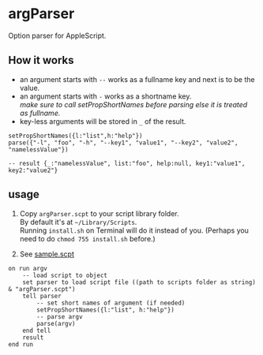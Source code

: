 # argParser
Option parser for AppleScript.  


## How it works

- an argument starts with `--` works as a fullname key and next is to be the value.  
- an argument starts with `-` works as a shortname key.  
*make sure to call setPropShortNames before parsing else it is treated as fullname.*  
- key-less arguments will be stored in `_` of the result.  

```
setPropShortNames({l:"list",h:"help"})
parse({"-l", "foo", "-h", "--key1", "value1", "--key2", "value2", "namelessValue"})

-- result {_:"namelessValue", list:"foo", help:null, key1:"value1", key2:"value2"}
```

## usage

1. Copy `argParser.scpt` to your script library folder.  
By default it's at `~/Library/Scripts`.  
Running `install.sh` on Terminal will do it instead of you. (Perhaps you need to do `chmod 755 install.sh` before.)  

2. See [sample.scpt](sample.scpt)

```
on run argv
	-- load script to object
	set parser to load script file ((path to scripts folder as string) & "argParser.scpt")
	tell parser
		-- set short names of argument (if needed)
		setPropShortNames({l:"list", h:"help"})
		-- parse argv
		parse(argv)
	end tell
	result
end run
```